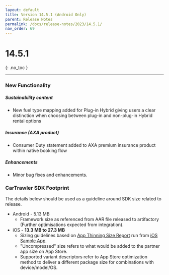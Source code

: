 ```yaml
---
layout: default
title: Version 14.5.1 (Android Only)
parent: Release Notes
permalink: /docs/release-notes/2023/14.5.1/
nav_order: 69
---
```


# 14.5.1

{: .no_toc }

---

### New Functionality

##### Sustainability content
* New fuel type mapping added for Plug-in Hybrid giving users a clear distinction when choosing between plug-in and non-plug-in Hybrid rental options

##### Insurance (AXA product)
* Consumer Duty statement added to AXA premium insurance product within native booking flow

##### Enhancements
* Minor bug fixes and enhancements.

### CarTrawler SDK Footprint
The details below should be used as a guideline around SDK size related to release.
* Android - 5.13 MB
  * Framework size as referenced from AAR file released to artifactory (Further optimisations expected from integration).
* iOS - **13.3 MB to 27.3 MB**
  * Sizing guidelines based on <a href="https://github.com/cartrawler/cartrawler.github.io/blob/master/ios-report.txt" target="_blank">App Thinning Size Report</a> run from <a href="https://github.com/cartrawler/cartrawler-ios-integration" target="_blank">iOS Sample App</a>.
  * "Uncompressed" size refers to what would be added to the partner app size on App Store.
  * Supported variant descriptors refer to App Store optimization method to deliver a different package size for combinations with device/model/OS.
